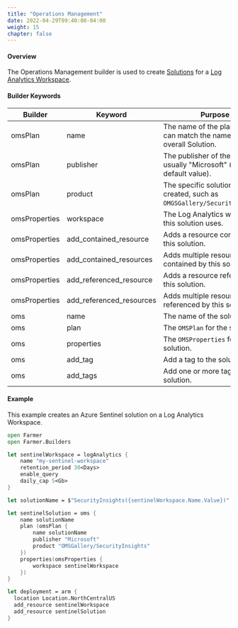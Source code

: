 ```yaml
---
title: "Operations Management"
date: 2022-04-29T09:40:00-04:00
weight: 15
chapter: false
---
```


#### Overview
The Operations Management builder is used to create [Solutions](https://docs.microsoft.com/en-us/azure/templates/microsoft.operationsmanagement/solutions?tabs=bicep) for a [Log Analytics Workspace](https://docs.microsoft.com/en-us/azure/azure-monitor/logs/log-analytics-workspace-overview).

#### Builder Keywords

| Builder | Keyword | Purpose |
|-|-|-|
| omsPlan | name | The name of the plan, which can match the name of the overall Solution. |
| omsPlan | publisher | The publisher of the solution, usually "Microsoft" (the default value). |
| omsPlan | product | The specific solution being created, such as `OMGSGallery/SecurityInsights`. |
| omsProperties | workspace | The Log Analytics workspace this solution uses. |
| omsProperties | add_contained_resource | Adds a resource contained by this solution. |
| omsProperties | add_contained_resources | Adds multiple resources contained by this solution. |
| omsProperties | add_referenced_resource | Adds a resource referenced by this solution. |
| omsProperties | add_referenced_resources | Adds multiple resources referenced by this solution. |
| oms | name | The name of the solution. |
| oms | plan | The `OMSPlan` for the solution. |
| oms | properties | The `OMSProperties` for the solution. |
| oms | add_tag | Add a tag to the solution. |
| oms | add_tags | Add one or more tags to the solution. |

#### Example

This example creates an Azure Sentinel solution on a Log Analytics Workspace.

```fsharp
open Farmer
open Farmer.Builders

let sentinelWorkspace = logAnalytics {
    name "my-sentinel-workspace"
    retention_period 30<Days>
    enable_query
    daily_cap 5<Gb>
}

let solutionName = $"SecurityInsights({sentinelWorkspace.Name.Value})"

let sentinelSolution = oms {
    name solutionName
    plan (omsPlan {
        name solutionName
        publisher "Microsoft"
        product "OMSGallery/SecurityInsights"
    })
    properties(omsProperties {
        workspace sentinelWorkspace
    })
}

let deployment = arm {
  location Location.NorthCentralUS
  add_resource sentinelWorkspace
  add_resource sentinelSolution
}
```


